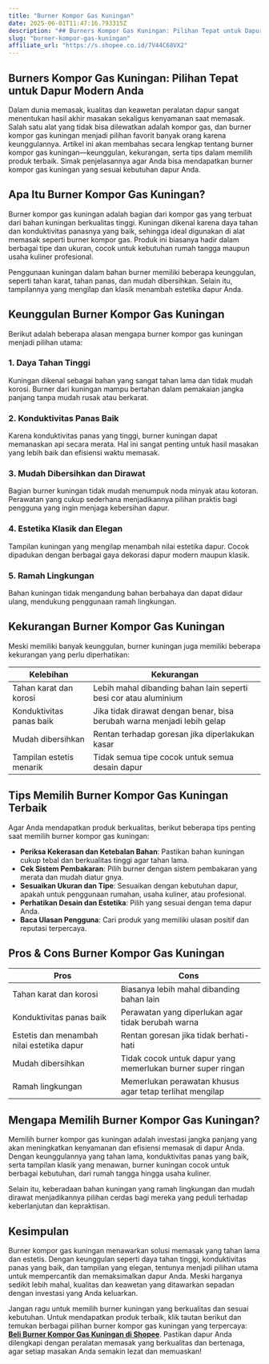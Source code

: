```yaml
---
title: "Burner Kompor Gas Kuningan"
date: 2025-06-01T11:47:16.793315Z
description: "## Burners Kompor Gas Kuningan: Pilihan Tepat untuk Dapur Modern Anda..."
slug: "burner-kompor-gas-kuningan"
affiliate_url: "https://s.shopee.co.id/7V44C68VX2"
---
```

## Burners Kompor Gas Kuningan: Pilihan Tepat untuk Dapur Modern Anda

Dalam dunia memasak, kualitas dan keawetan peralatan dapur sangat menentukan hasil akhir masakan sekaligus kenyamanan saat memasak. Salah satu alat yang tidak bisa dilewatkan adalah kompor gas, dan burner kompor gas kuningan menjadi pilihan favorit banyak orang karena keunggulannya. Artikel ini akan membahas secara lengkap tentang burner kompor gas kuningan—keunggulan, kekurangan, serta tips dalam memilih produk terbaik. Simak penjelasannya agar Anda bisa mendapatkan burner kompor gas kuningan yang sesuai kebutuhan dapur Anda.

## Apa Itu Burner Kompor Gas Kuningan?

Burner kompor gas kuningan adalah bagian dari kompor gas yang terbuat dari bahan kuningan berkualitas tinggi. Kuningan dikenal karena daya tahan dan konduktivitas panasnya yang baik, sehingga ideal digunakan di alat memasak seperti burner kompor gas. Produk ini biasanya hadir dalam berbagai tipe dan ukuran, cocok untuk kebutuhan rumah tangga maupun usaha kuliner profesional.

Penggunaan kuningan dalam bahan burner memiliki beberapa keunggulan, seperti tahan karat, tahan panas, dan mudah dibersihkan. Selain itu, tampilannya yang mengilap dan klasik menambah estetika dapur Anda.

## Keunggulan Burner Kompor Gas Kuningan

Berikut adalah beberapa alasan mengapa burner kompor gas kuningan menjadi pilihan utama:

### 1. Daya Tahan Tinggi
Kuningan dikenal sebagai bahan yang sangat tahan lama dan tidak mudah korosi. Burner dari kuningan mampu bertahan dalam pemakaian jangka panjang tanpa mudah rusak atau berkarat.

### 2. Konduktivitas Panas Baik
Karena konduktivitas panas yang tinggi, burner kuningan dapat memanaskan api secara merata. Hal ini sangat penting untuk hasil masakan yang lebih baik dan efisiensi waktu memasak.

### 3. Mudah Dibersihkan dan Dirawat
Bagian burner kuningan tidak mudah menumpuk noda minyak atau kotoran. Perawatan yang cukup sederhana menjadikannya pilihan praktis bagi pengguna yang ingin menjaga kebersihan dapur.

### 4. Estetika Klasik dan Elegan
Tampilan kuningan yang mengilap menambah nilai estetika dapur. Cocok dipadukan dengan berbagai gaya dekorasi dapur modern maupun klasik.

### 5. Ramah Lingkungan
Bahan kuningan tidak mengandung bahan berbahaya dan dapat didaur ulang, mendukung penggunaan ramah lingkungan.

## Kekurangan Burner Kompor Gas Kuningan

Meski memiliki banyak keunggulan, burner kuningan juga memiliki beberapa kekurangan yang perlu diperhatikan:

| Kelebihan | Kekurangan |
|------------|--------------|
| Tahan karat dan korosi | Lebih mahal dibanding bahan lain seperti besi cor atau aluminium |
| Konduktivitas panas baik | Jika tidak dirawat dengan benar, bisa berubah warna menjadi lebih gelap |
| Mudah dibersihkan | Rentan terhadap goresan jika diperlakukan kasar |
| Tampilan estetis menarik | Tidak semua tipe cocok untuk semua desain dapur |

## Tips Memilih Burner Kompor Gas Kuningan Terbaik

Agar Anda mendapatkan produk berkualitas, berikut beberapa tips penting saat memilih burner kompor gas kuningan:

- **Periksa Kekerasan dan Ketebalan Bahan**: Pastikan bahan kuningan cukup tebal dan berkualitas tinggi agar tahan lama.
- **Cek Sistem Pembakaran**: Pilih burner dengan sistem pembakaran yang merata dan mudah diatur gnya.
- **Sesuaikan Ukuran dan Tipe**: Sesuaikan dengan kebutuhan dapur, apakah untuk penggunaan rumahan, usaha kuliner, atau profesional.
- **Perhatikan Desain dan Estetika**: Pilih yang sesuai dengan tema dapur Anda.
- **Baca Ulasan Pengguna**: Cari produk yang memiliki ulasan positif dan reputasi terpercaya.

## Pros & Cons Burner Kompor Gas Kuningan

| **Pros** | **Cons** |
|------------|--------------|
| Tahan karat dan korosi | Biasanya lebih mahal dibanding bahan lain |
| Konduktivitas panas baik | Perawatan yang diperlukan agar tidak berubah warna |
| Estetis dan menambah nilai estetika dapur | Rentan goresan jika tidak berhati-hati |
| Mudah dibersihkan | Tidak cocok untuk dapur yang memerlukan burner super ringan |
| Ramah lingkungan | Memerlukan perawatan khusus agar tetap terlihat mengilap |

## Mengapa Memilih Burner Kompor Gas Kuningan?

Memilih burner kompor gas kuningan adalah investasi jangka panjang yang akan meningkatkan kenyamanan dan efisiensi memasak di dapur Anda. Dengan keunggulannya yang tahan lama, konduktivitas panas yang baik, serta tampilan klasik yang menawan, burner kuningan cocok untuk berbagai kebutuhan, dari rumah tangga hingga usaha kuliner.

Selain itu, keberadaan bahan kuningan yang ramah lingkungan dan mudah dirawat menjadikannya pilihan cerdas bagi mereka yang peduli terhadap keberlanjutan dan kepraktisan.

## Kesimpulan

Burner kompor gas kuningan menawarkan solusi memasak yang tahan lama dan estetis. Dengan keunggulan seperti daya tahan tinggi, konduktivitas panas yang baik, dan tampilan yang elegan, tentunya menjadi pilihan utama untuk mempercantik dan memaksimalkan dapur Anda. Meski harganya sedikit lebih mahal, kualitas dan keawetan yang ditawarkan sepadan dengan investasi yang Anda keluarkan.

Jangan ragu untuk memilih burner kuningan yang berkualitas dan sesuai kebutuhan. Untuk mendapatkan produk terbaik, klik tautan berikut dan temukan berbagai pilihan burner kompor gas kuningan yang terpercaya: **[Beli Burner Kompor Gas Kuningan di Shopee](https://s.shopee.co.id/7V44C68VX2)**. Pastikan dapur Anda dilengkapi dengan peralatan memasak yang berkualitas dan bertenaga, agar setiap masakan Anda semakin lezat dan memuaskan!